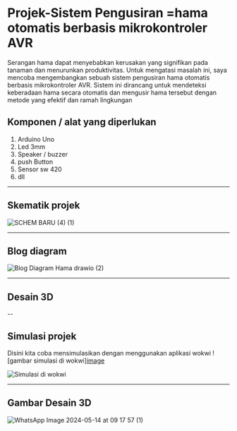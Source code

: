 # Projek-Sistem Pengusiran =hama otomatis berbasis mikrokontroler AVR 

Serangan hama dapat menyebabkan kerusakan yang signifikan pada tanaman dan menurunkan produktivitas. Untuk mengatasi masalah ini, saya mencoba mengembangkan sebuah sistem pengusiran hama otomatis berbasis mikrokontroler AVR. Sistem ini dirancang untuk mendeteksi keberadaan hama secara otomatis dan mengusir hama tersebut dengan metode yang efektif dan ramah lingkungan

## Komponen / alat yang diperlukan
1. Arduino Uno
2. Led 3mm
3. Speaker / buzzer
4. push Button
5. Sensor sw 420
6. dll
---
## Skematik projek
![SCHEM BARU (4) (1)](https://github.com/irsyadnizar23/Projek-PengusiranHama/assets/168854830/6a33a635-bfe6-4d5b-a37d-b35cba1cc12a)

---
## Blog diagram
![Blog  Diagram Hama drawio (2)](https://github.com/irsyadnizar23/Projek-PengusiranHama/assets/168854830/e277846e-b06b-4b21-aa07-40b1cbcde06f)

---
## Desain 3D

--
## Simulasi projek
Disini kita coba mensimulasikan dengan menggunakan aplikasi wokwi
![gambar simulasi di wokwi][image](https://github.com/irsyadnizar23/Projek-PengusiranHama/assets/168854830/7e901ad0-703a-4d29-b716-94bb7b04a7aa)

![Simulasi di wokwi](https://wokwi.com/projects/398364886795561985)

---
## Gambar Desain 3D
![WhatsApp Image 2024-05-14 at 09 17 57 (1)](https://github.com/irsyadnizar23/Projek-PengusiranHama/assets/168854830/5291be6f-e928-441b-8287-0be4fe102cee)



